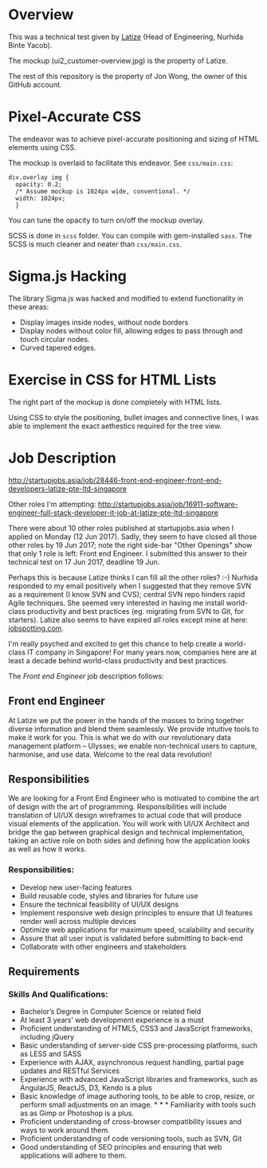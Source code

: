 # Overview

This was a technical test given by [Latize](latize.com) (Head of Engineering, Nurhida Binte Yacob).

The mockup (ui2_customer-overview.jpg) is the property of Latize.

The rest of this repository is the property of Jon Wong, the owner of this GitHub account.

# Pixel-Accurate CSS

The endeavor was to achieve pixel-accurate positioning and sizing of HTML elements using CSS.

The mockup is overlaid to facilitate this endeavor. See `css/main.css`:

    div.overlay img {
      opacity: 0.2;
      /* Assume mockup is 1024px wide, conventional. */
      width: 1024px;
      }

You can tune the opacity to turn on/off the mockup overlay.

SCSS is done in `scss` folder. You can compile with gem-installed `sass`. The SCSS is much cleaner and neater than `css/main.css`.

# Sigma.js Hacking

The library Sigma.js was hacked and modified to extend functionality in these areas:

* Display images inside nodes, without node borders
* Display nodes without color fill, allowing edges to pass through and touch circular nodes.
* Curved tapered edges.

# Exercise in CSS for HTML Lists

The right part of the mockup is done completely with HTML lists.

Using CSS to style the positioning, bullet images and connective lines, I was able to implement the exact aethestics required for the tree view.

# Job Description

http://startupjobs.asia/job/28446-front-end-engineer-front-end-developers-latize-pte-ltd-singapore

Other roles I'm attempting: http://startupjobs.asia/job/16911-software-engineer-full-stack-developer-it-job-at-latize-pte-ltd-singapore

There were about 10 other roles published at startupjobs.asia when I applied on Monday (12 Jun 2017). Sadly, they seem to have closed all those other roles by 19 Jun 2017; note the right side-bar "Other Openings" show that only 1 role is left: Front end Engineer. I submitted this answer to their technical test on 17 Jun 2017, deadline 19 Jun.

Perhaps this is because Latize thinks I can fill all the other roles? :-) Nurhida responded to my email positively when I suggested that they remove SVN as a requirement (I know SVN and CVS); central SVN repo hinders rapid Agile techniques. She seemed very interested in having me install world-class productivity and best practices (eg. migrating from SVN to Git, for starters). Latize also seems to have expired all roles except mine at here: [jobspotting.com](https://jobspotting.com/en/company/latize).

I'm really psyched and excited to get this chance to help create a world-class IT company in Singapore! For many years now, companies here are at least a decade behind world-class productivity and best practices.

The *Front end Engineer* job description follows:

## Front end Engineer

At Latize we put the power in the hands of the masses to bring together diverse information and blend them seamlessly. We provide intuitive tools to make it work for you. This is what we do with our revolutionary data management platform – Ulysses; we enable non-technical users to capture, harmonise, and use data. Welcome to the real data revolution!

## Responsibilities

We are looking for a Front End Engineer who is motivated to combine the art of design with the art of programming. Responsibilities will include translation of UI/UX design wireframes to actual code that will produce visual elements of the application. You will work with UI/UX Architect and bridge the gap between graphical design and technical implementation, taking an active role on both sides and defining how the application looks as well as how it works.

### Responsibilities:

* Develop new user-facing features
* Build reusable code, styles and libraries for future use
* Ensure the technical feasibility of UI/UX designs
* Implement responsive web design principles to ensure that UI features render well across multiple devices
* Optimize web applications for maximum speed, scalability and security
* Assure that all user input is validated before submitting to back-end
* Collaborate with other engineers and stakeholders

## Requirements

### Skills And Qualifications:

* Bachelor’s Degree in Computer Science or related field
* At least 3 years’ web development experience is a must
* Proficient understanding of HTML5, CSS3 and JavaScript frameworks, including jQuery
* Basic understanding of server-side CSS pre-processing platforms, such as LESS and SASS
* Experience with AJAX, asynchronous request handling, partial page updates and RESTful Services
* Experience with advanced JavaScript libraries and frameworks, such as AngularJS, ReactJS, D3, Kendo is a plus
* Basic knowledge of image authoring tools, to be able to crop, resize, or perform small adjustments on an image. * * * Familiarity with tools such as as Gimp or Photoshop is a plus.
* Proficient understanding of cross-browser compatibility issues and ways to work around them.
* Proficient understanding of code versioning tools, such as SVN, Git
* Good understanding of SEO principles and ensuring that web applications will adhere to them.
